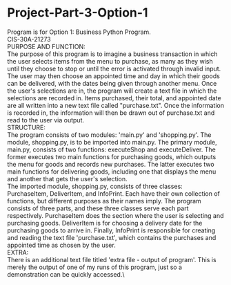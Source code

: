 # Project-Part-3-Option-1
Program is for Option 1: Business Python Program. \
CIS-30A-21273\
PURPOSE AND FUNCTION:\
The purpose of this program is to imagine a business transaction in which the user selects items from the menu to purchase, as many as they wish until they choose to stop or until the error is activated through invalid input. The user may then choose an appointed time and day in which their goods can be delivered, with the dates being given through another menu. 
Once the user's selections are in, the program will create a text file in which the selections are recorded in. Items purchased, their total, and appointed date are all written into a new text file called "purchase.txt". Once the information is recorded in, the information will then be drawn out of purchase.txt and read to the user via output.\
STRUCTURE:\
The program consists of two modules: 'main.py' and 'shopping.py'. The module, shopping.py, is to be imported into main.py.
The primary module, main.py, consists of two functions: executeShop and executeDeliver. The former executes two main functions for purchasing goods, which outputs the menu for goods and records new purchases. The latter executes two main functions for delivering goods, including one that displays the menu and another that gets the user's selection.\
The imported module, shopping.py, consists of three classes: PurchaseItem, DeliverItem, and InfoPrint. Each have their own collection of functions, but different purposes as their names imply. The program consists of three parts, and these three classes serve each part respectively. PurchaseItem does the section where the user is selecting and purchasing goods. DeliverItem is for choosing a delivery date for the purchasing goods to arrive in. Finally, InfoPrint is responsible for creating and reading the text file 'purchase.txt', which contains the purchases and appointed time as chosen by the user.\
EXTRA:\
There is an additional text file titled 'extra file - output of program'. This is merely the output of one of my runs of this program, just so a demonstration can be quickly accessed.\
